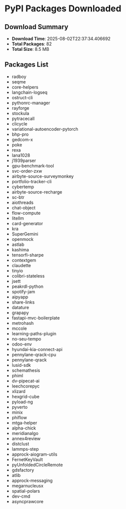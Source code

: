 # PyPI Packages Downloaded

## Download Summary
- **Download Time**: 2025-08-02T22:37:34.406692
- **Total Packages**: 82
- **Total Size**: 8.5 MB

## Packages List
- radboy
- seqme
- core-helpers
- langchain-logseq
- ostruct-cli
- pythonrc-manager
- rayforge
- stockula
- pytracecall
- clicycle
- variational-autoencoder-pytorch
- bhp-pro
- gedcom-x
- poke
- rexa
- lana1028
- j1939parser
- gpu-benchmark-tool
- svc-order-zxw
- airbyte-source-surveymonkey
- portfolio-tracker-cli
- cybertemp
- airbyte-source-recharge
- sc-btr
- aiothreads
- chat-object
- flow-compute
- litellm
- card-generator
- kra
- SuperGemini
- openmock
- astlab
- kashima
- tensorfi-sharpe
- contextgem
- claudette
- tinyio
- colibri-stateless
- jsett
- peakrdl-python
- spotify-jam
- aipyapp
- share-links
- datature
- grapapy
- fastapi-mvc-boilerplate
- metrohash
- mccole
- learning-paths-plugin
- no-seu-tempo
- odoo-env
- hyundai-kia-connect-api
- pennylane-qrack-cpu
- pennylane-qrack
- lusid-sdk
- schemathesis
- phiml
- dv-pipecat-ai
- leechcorepyc
- xlizard
- hexgrid-cube
- pyload-ng
- pyverto
- minix
- phiflow
- mtga-helper
- alpha-chick
- meridianalgo
- annex4review
- distclust
- lammps-step
- approck-aiogram-utils
- FernetKeyVault
- pyUnfoldedCircleRemote
- gdsfactory
- atlib
- approck-messaging
- megarnucleusx
- spatial-polars
- dev-cmd
- asyncprawcore
